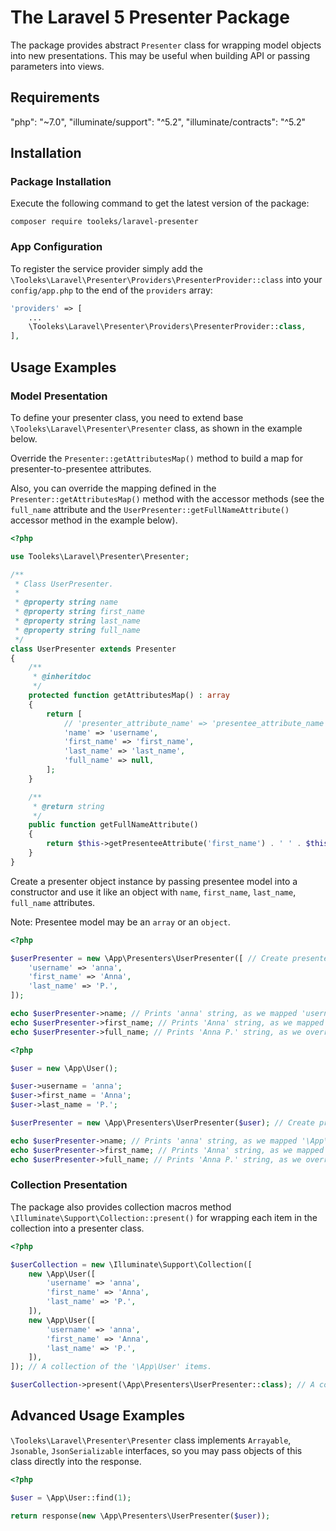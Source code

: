 # The Laravel 5 Presenter Package

The package provides abstract `Presenter` class for wrapping model objects into new presentations. This may be useful when building API or passing parameters into views.

## Requirements

"php": "~7.0",
"illuminate/support": "^5.2",
"illuminate/contracts": "^5.2"

## Installation

### Package Installation

Execute the following command to get the latest version of the package:

```shell
composer require tooleks/laravel-presenter
```

### App Configuration

To register the service provider simply add the `\Tooleks\Laravel\Presenter\Providers\PresenterProvider::class` into your `config/app.php` to the end of the `providers` array:

```php
'providers' => [
    ...
    \Tooleks\Laravel\Presenter\Providers\PresenterProvider::class,
],
```


## Usage Examples

### Model Presentation

To define your presenter class, you need to extend base `\Tooleks\Laravel\Presenter\Presenter` class, as shown in the example below.

Override the `Presenter::getAttributesMap()` method to build a map for presenter-to-presentee attributes.

Also, you can override the mapping defined in the `Presenter::getAttributesMap()` method with the accessor methods (see the `full_name` attribute and the `UserPresenter::getFullNameAttribute()` accessor method in the example below).

```php
<?php

use Tooleks\Laravel\Presenter\Presenter;

/**
 * Class UserPresenter.
 *
 * @property string name
 * @property string first_name
 * @property string last_name
 * @property string full_name
 */
class UserPresenter extends Presenter
{
    /**
     * @inheritdoc
     */
    protected function getAttributesMap() : array
    {
        return [
            // 'presenter_attribute_name' => 'presentee_attribute_name'
            'name' => 'username',
            'first_name' => 'first_name',
            'last_name' => 'last_name',
            'full_name' => null,
        ];
    }

    /**
     * @return string
     */
    public function getFullNameAttribute()
    {
        return $this->getPresenteeAttribute('first_name') . ' ' . $this->getPresenteeAttribute('last_name');
    }
}

```

Create a presenter object instance by passing presentee model into a constructor and use it like an object with `name`, `first_name`, `last_name`, `full_name` attributes.

Note: Presentee model may be an `array` or an `object`.

```php
<?php

$userPresenter = new \App\Presenters\UserPresenter([ // Create presenter from presentee array.
    'username' => 'anna',
    'first_name' => 'Anna',
    'last_name' => 'P.',
]);

echo $userPresenter->name; // Prints 'anna' string, as we mapped 'username' attribute to '\App\Presenters\UserPresenter::$name' attribute.
echo $userPresenter->first_name; // Prints 'Anna' string, as we mapped 'first_name' attribute to '\App\Presenters\UserPresenter::$first_name' attribute.
echo $userPresenter->full_name; // Prints 'Anna P.' string, as we override 'full_name' attribute with the '\App\Presenters\UserPresenter::getFullNameAttribute()' method.

```

```php
<?php

$user = new \App\User();

$user->username = 'anna';
$user->first_name = 'Anna';
$user->last_name = 'P.';

$userPresenter = new \App\Presenters\UserPresenter($user); // Create presenter from presentee object.

echo $userPresenter->name; // Prints 'anna' string, as we mapped '\App\User::$username' attribute to '\App\Presenters\UserPresenter::$name' attribute.
echo $userPresenter->first_name; // Prints 'Anna' string, as we mapped '\App\User::$first_name' attribute to '\App\Presenters\UserPresenter::$first_name' attribute.
echo $userPresenter->full_name; // Prints 'Anna P.' string, as we override '\App\Presenters\UserPresenter::$full_name' attribute with the '\App\Presenters\UserPresenter::getFullNameAttribute()' method.

```

### Collection Presentation

The package also provides collection macros method `\Illuminate\Support\Collection::present()` for wrapping each item in the collection into a presenter class.

```php
<?php

$userCollection = new \Illuminate\Support\Collection([
    new \App\User([
        'username' => 'anna',
        'first_name' => 'Anna',
        'last_name' => 'P.',
    ]),
    new \App\User([
        'username' => 'anna',
        'first_name' => 'Anna',
        'last_name' => 'P.',
    ]),
]); // A collection of the '\App\User' items.

$userCollection->present(\App\Presenters\UserPresenter::class); // A collection of the '\App\Presenters\UserPresenter' items.

```

## Advanced Usage Examples

`\Tooleks\Laravel\Presenter\Presenter` class implements `Arrayable`, `Jsonable`, `JsonSerializable` interfaces, so you may pass objects of this class directly into the response.

```php
<?php

$user = \App\User::find(1);

return response(new \App\Presenters\UserPresenter($user));

```
